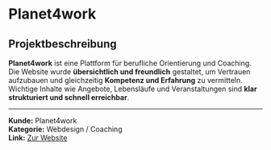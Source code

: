 # Planet4work

## Projektbeschreibung

**Planet4work** ist eine Plattform für berufliche Orientierung und Coaching. Die Website wurde **übersichtlich und freundlich** gestaltet, um Vertrauen aufzubauen und gleichzeitig **Kompetenz und Erfahrung** zu vermitteln. Wichtige Inhalte wie Angebote, Lebensläufe und Veranstaltungen sind **klar strukturiert und schnell erreichbar**.

---

**Kunde:** Planet4work  
**Kategorie:** Webdesign / Coaching  
**Link:** [Zur Website](#)
